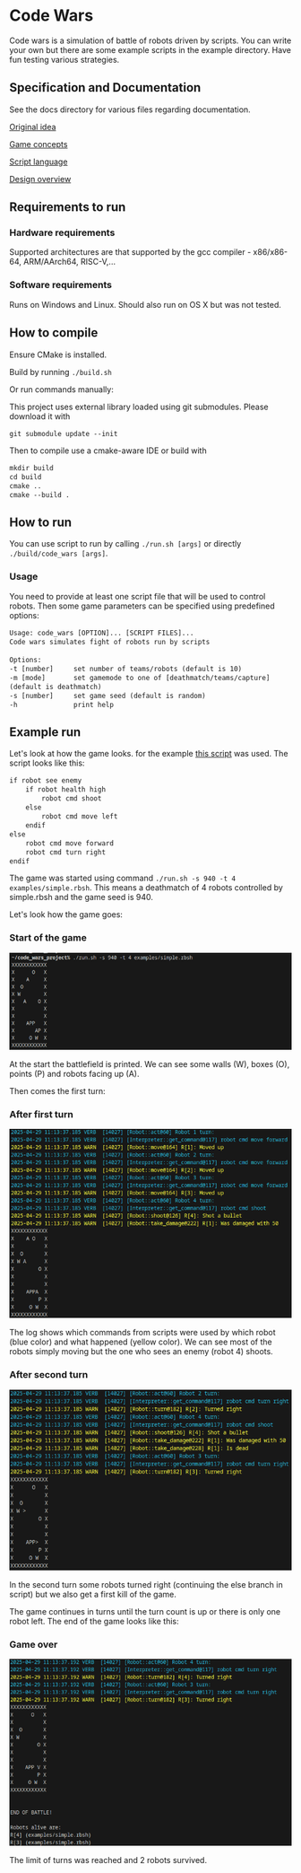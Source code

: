 # Code Wars

Code wars is a simulation of battle of robots driven by scripts.
You can write your own but there are some example scripts in the example directory.
Have fun testing various strategies. 

## Specification and Documentation

See the docs directory for various files regarding documentation.

[Original idea](docs/proposal.md)

[Game concepts](docs/game-description.md)

[Script language](docs/language.md)

[Design overview](docs/project-design.md)

## Requirements to run

### Hardware requirements

Supported architectures are that supported by the gcc compiler - x86/x86-64, ARM/AArch64, RISC-V,...

### Software requirements

Runs on Windows and Linux. Should also run on OS X but was not tested.

## How to compile

Ensure CMake is installed.

Build by running `./build.sh`

Or run commands manually:

This project uses external library loaded using git submodules.
Please download it with
```
git submodule update --init
```

Then to compile use a cmake-aware IDE or build with
```
mkdir build
cd build
cmake ..
cmake --build .
```

## How to run

You can use script to run by calling `./run.sh [args]` or directly `./build/code_wars [args]`.

### Usage

You need to provide at least one script file that will be used to control robots.
Then some game parameters can be specified using predefined options:

```
Usage: code_wars [OPTION]... [SCRIPT FILES]...
Code wars simulates fight of robots run by scripts

Options:
-t [number]     set number of teams/robots (default is 10)
-m [mode]       set gamemode to one of [deathmatch/teams/capture] (default is deathmatch)
-s [number]     set game seed (default is random)
-h              print help
```

## Example run

Let's look at how the game looks. for the example [this script](examples/simple.rbsh) was used.
The script looks like this:

```
if robot see enemy
    if robot health high
        robot cmd shoot
    else
        robot cmd move left
    endif
else
    robot cmd move forward
    robot cmd turn right
endif
```

The game was started using command `./run.sh -s 940 -t 4 examples/simple.rbsh`.
This means a deathmatch of 4 robots controlled by simple.rbsh and the game seed is 940.

Let's look how the game goes:

### Start of the game

![Screenshot 1](docs/example-run/cdwars1.png)

At the start the battlefield is printed. We can see some walls (W), boxes (O), points (P) and robots facing up (A).

Then comes the first turn:

### After first turn

![Screenshot 2](docs/example-run/cdwars2.png)

The log shows which commands from scripts were used by which robot (blue color) and what happened (yellow color).
We can see most of the robots simply moving but the one who sees an enemy (robot 4) shoots.

### After second turn

![Screenshot 3](docs/example-run/cdwars3.png)

In the second turn some robots turned right (continuing the else branch in script) but we also get a first kill of the game.

The game continues in turns until the turn count is up or there is only one robot left.
The end of the game looks like this:

### Game over

![Screenshot 4](docs/example-run/cdwars4.png)

The limit of turns was reached and 2 robots survived.